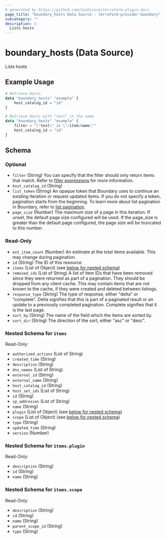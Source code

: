 ```yaml
---
# generated by https://github.com/hashicorp/terraform-plugin-docs
page_title: "boundary_hosts Data Source - terraform-provider-boundary"
subcategory: ""
description: |-
  Lists hosts
---
```


# boundary_hosts (Data Source)

Lists hosts

## Example Usage

```terraform
# Retrieve Hosts
data "boundary_hosts" "example" {
	host_catalog_id = "id"
}

# Retrieve Hosts with "test" in the name
data "boundary_hosts" "example" {
	filter = "\"test\" in \"/item/name\""
	host_catalog_id = "id"
}
```

<!-- schema generated by tfplugindocs -->
## Schema

### Optional

- `filter` (String) You can specify that the filter should only return items that match.
Refer to [filter expressions](https://developer.hashicorp.com/boundary/docs/concepts/filtering) for more information.
- `host_catalog_id` (String)
- `list_token` (String) An opaque token that Boundary uses to continue an existing iteration or
request updated items. If you do not specify a token, pagination
starts from the beginning. To learn more about list pagination
in Boundary, refer to [list pagination](https://developer.hashicorp.com/boundary/docs/api-clients/api/pagination).
- `page_size` (Number) The maximum size of a page in this iteration.
If unset, the default page size configured will be used.
If the page_size is greater than the default page configured,
the page size will be truncated to this number.

### Read-Only

- `est_item_count` (Number) An estimate at the total items available. This may change during pagination.
- `id` (String) The ID of this resource.
- `items` (List of Object) (see [below for nested schema](#nestedatt--items))
- `removed_ids` (List of String) A list of item IDs that have been removed since they were returned
as part of a pagination. They should be dropped from any client cache.
This may contain items that are not known to the cache, if they were
created and deleted between listings.
- `response_type` (String) The type of response, either "delta" or "complete".
Delta signifies that this is part of a paginated result
or an update to a previously completed pagination.
Complete signifies that it is the last page.
- `sort_by` (String) The name of the field which the items are sorted by.
- `sort_dir` (String) The direction of the sort, either "asc" or "desc".

<a id="nestedatt--items"></a>
### Nested Schema for `items`

Read-Only:

- `authorized_actions` (List of String)
- `created_time` (String)
- `description` (String)
- `dns_names` (List of String)
- `external_id` (String)
- `external_name` (String)
- `host_catalog_id` (String)
- `host_set_ids` (List of String)
- `id` (String)
- `ip_addresses` (List of String)
- `name` (String)
- `plugin` (List of Object) (see [below for nested schema](#nestedobjatt--items--plugin))
- `scope` (List of Object) (see [below for nested schema](#nestedobjatt--items--scope))
- `type` (String)
- `updated_time` (String)
- `version` (Number)

<a id="nestedobjatt--items--plugin"></a>
### Nested Schema for `items.plugin`

Read-Only:

- `description` (String)
- `id` (String)
- `name` (String)


<a id="nestedobjatt--items--scope"></a>
### Nested Schema for `items.scope`

Read-Only:

- `description` (String)
- `id` (String)
- `name` (String)
- `parent_scope_id` (String)
- `type` (String)

